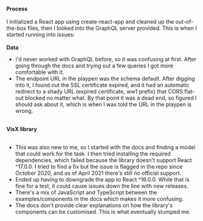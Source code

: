 <b>Process</b><br/><br/>
I initialized a React app using create-react-app and cleaned up the out-of-the-box files, then I looked into the GraphQL server provided. This is when I started running into issues:<br/><br/>
<b>Data</b><br/>
<ul>
<li>I'd never worked with GraphQL before, so it was confusing at first. After going through the docs and trying out a few queries I got more comfortable with it.</li>
<li>The endpoint URL in the playpen was the schema default. After digging into it, I found out the SSL certificate expired, and it had an automatic redirect to a shady URL (expired certificate, ww1 prefix) that CORS flat-out blocked no matter what. By that point it was a dead end, so figured I should ask about it, which is when I was told the URL in the playpen is wrong.</li>
</ul>
<br/>
<b>VisX library</b><br/><br/>
<ul>
<li>This was also new to me, so I started with the docs and finding a model that could work for the task. I then tried installing the required dependencies, which failed because the library doesn't support React ^17.0.0. I tried to find a fix but the issue is flagged in the repo since October 2020, and as of April 2021 there's still no official support.</li>
<li>Ended up having to downgrade the app to React ^16.0.0. While that is fine for a test, it could cause issues down the line with new releases.</li>
<li>There's a mix of JavaScript and TypeScript between the examples/components in the docs which makes it more confusing.</li>
<li>The docs don't provide clear explanations on how the library's components can be customised. This is what eventually stumped me.</li>
</ul>
